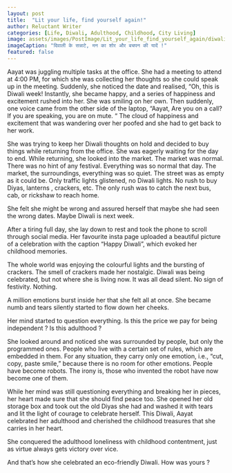 ```yaml
---
layout: post
title:  "Lit your life, find yourself again!"
author: Reluctant Writer
categories: [Life, Diwali, Adulthood, Childhood, City Living]
image: assets/images/PostImage/Lit_your_life_find_yourself_again/diwali.png
imageCaption: "दिवाली के सन्नाटे, मन का शोर और बचपन की यादें !"
featured: false
---
```


Aayat was juggling multiple tasks at the office. She had a meeting to attend at 4:00 PM, for which she was collecting her thoughts so she could speak up in the meeting. Suddenly, she noticed the date and realised, “Oh, this is Diwali week! Instantly, she became happy, and a series of happiness and excitement rushed into her. She was smiling on her own. Then suddenly, one voice came from the other side of the laptop, “Aayat, Are you on a call? If you are speaking, you are on mute. “ The cloud of happiness and excitement that was wandering over her poofed and she had to get back to her work.

She was trying to keep her Diwali thoughts on hold and decided to buy things while returning from the office. She was eagerly waiting for the day to end. While returning, she looked into the market. The market was normal. There was no hint of any festival. Everything was so normal that day. The market, the surroundings, everything was so quiet. The street was as empty as it could be. Only traffic lights glistened, no Diwali lights. No rush to buy Diyas, lanterns , crackers, etc. The only rush was to catch the next bus, cab, or rickshaw to reach home.

She felt she might be wrong and assured herself that maybe she had seen the wrong dates. Maybe Diwali is next week.

After a tiring full day, she lay down to rest and took the phone to scroll through social media. Her favourite insta page uploaded a beautiful picture of a celebration with the caption “Happy Diwali”, which evoked her childhood memories.

The whole world was enjoying the colourful lights and the bursting of crackers. The smell of crackers made her nostalgic. Diwali was being celebrated, but not where she is living now. It was all dead silent. No sign of festivity. Nothing.

A million emotions burst inside her that she felt all at once. She became numb and tears silently started to flow down her cheeks.

Her mind started to question everything. Is this the price we pay for being independent ? Is this adulthood ?

She looked around and noticed she was surrounded by people, but only the programmed ones. People who live with a certain set of rules, which are embedded in them. For any situation, they carry only one emotion, i.e., “cut, copy, paste smile,” because there is no room for other emotions. People have become robots. The irony is, those who invented the robot have now become one of them.

While her mind was still questioning everything and breaking her in pieces, her heart made sure that she should find peace too. She opened her old storage box and took out the old Diyas she had and washed it with tears and lit the light of courage to celebrate herself. This Diwali, Aayat celebrated her adulthood and cherished the childhood treasures that she carries in her heart.

She conquered the adulthood loneliness with childhood contentment, just as virtue always gets victory over vice.

And that’s how she celebrated an eco-friendly Diwali. How was yours ?
